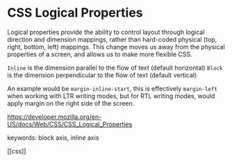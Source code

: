# CSS Logical Properties

Logical properties provide the ability to control layout through logical direction and dimension mappings, rather than hard-coded physical (top, right, bottom, left) mappings. This change moves us away from the physical properties of a screen, and allows us to make more flexible CSS.

`Inline` is the dimension parallel to the flow of text (default horizontal)
`Block` is the dimension perpendicular to the flow of text (default vertical)

An example would be `margin-inline-start`, this is effectively `margin-left` when working with LTR writing modes, but for RTL writing modes, would apply margin on the right side of the screen.

https://developer.mozilla.org/en-US/docs/Web/CSS/CSS_Logical_Properties

keywords: block axis, inline axis

[[css]]